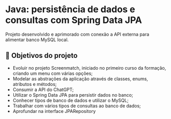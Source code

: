 # Java: persistência de dados e consultas com Spring Data JPA

Projeto desenvolvido e aprimorado com conexão a API externa para alimentar banco MySQL local.

## 🔨 Objetivos do projeto

- Evoluir no projeto Screenmatch, iniciado no primeiro curso da formação, criando um menu com várias opções;
- Modelar as abstrações da aplicação através de classes, enums, atributos e métodos;
- Consumir a API do ChatGPT;
- Utilizar o Spring Data JPA para persistir dados no banco;
- Conhecer tipos de banco de dados e utilizar o MySQL;
- Trabalhar com vários tipos de consultas ao banco de dados;
- Aprofundar na interface JPARepository
